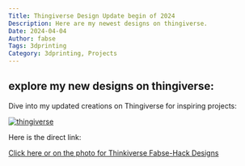 ```yaml
---
Title: Thingiverse Design Update begin of 2024
Description: Here are my newest designs on thingiverse.
Date: 2024-04-04
Author: fabse
Tags: 3dprinting
Category: 3dprinting, Projects
---
```


## explore my new designs on thingiverse:

Dive into my updated creations on Thingiverse for inspiring projects:

[![thingiverse]({static}/articles/thinkiverse_com.png)](https://www.thingiverse.com/fabse-hack/designs)

Here is the direct link:

[Click here or on the photo for Thinkiverse Fabse-Hack Designs](httsp://wwww.thingiverse.com/fabse-hack/designs)